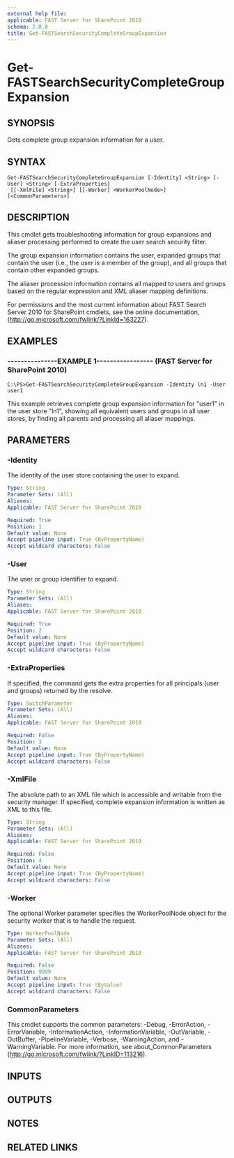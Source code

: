 ```yaml
---
external help file: 
applicable: FAST Server for SharePoint 2010
schema: 2.0.0
title: Get-FASTSearchSecurityCompleteGroupExpansion
---
```


# Get-FASTSearchSecurityCompleteGroupExpansion

## SYNOPSIS
Gets complete group expansion information for a user.

## SYNTAX

```
Get-FASTSearchSecurityCompleteGroupExpansion [-Identity] <String> [-User] <String> [-ExtraProperties]
 [[-XmlFile] <String>] [[-Worker] <WorkerPoolNode>] [<CommonParameters>]
```

## DESCRIPTION
This cmdlet gets troubleshooting information for group expansions and aliaser processing performed to create the user search security filter.

The group expansion information contains the user, expanded groups that contain the user (i.e., the user is a member of the group), and all groups that contain other expanded groups.

The aliaser procession information contains all mapped to users and groups based on the regular expression and XML aliaser mapping definitions.

For permissions and the most current information about FAST Search Server 2010 for SharePoint cmdlets, see the online documentation, (http://go.microsoft.com/fwlink/?LinkId=163227).

## EXAMPLES

### ---------------EXAMPLE 1----------------- (FAST Server for SharePoint 2010)
```
C:\PS>Get-FASTSearchSecurityCompleteGroupExpansion -Identity ln1 -User user1
```

This example retrieves complete group expansion information for "user1" in the user store "ln1", showing all equivalent users and groups in all user stores, by finding all parents and processing all aliaser mappings.

## PARAMETERS

### -Identity
The identity of the user store containing the user to expand.

```yaml
Type: String
Parameter Sets: (All)
Aliases: 
Applicable: FAST Server for SharePoint 2010

Required: True
Position: 1
Default value: None
Accept pipeline input: True (ByPropertyName)
Accept wildcard characters: False
```

### -User
The user or group identifier to expand.

```yaml
Type: String
Parameter Sets: (All)
Aliases: 
Applicable: FAST Server for SharePoint 2010

Required: True
Position: 2
Default value: None
Accept pipeline input: True (ByPropertyName)
Accept wildcard characters: False
```

### -ExtraProperties
If specified, the command gets the extra properties for all principals (user and groups) returned by the resolve.

```yaml
Type: SwitchParameter
Parameter Sets: (All)
Aliases: 
Applicable: FAST Server for SharePoint 2010

Required: False
Position: 3
Default value: None
Accept pipeline input: True (ByPropertyName)
Accept wildcard characters: False
```

### -XmlFile
The absolute path to an XML file which is accessible and writable from the security manager.
If specified, complete expansion information is written as XML to this file.

```yaml
Type: String
Parameter Sets: (All)
Aliases: 
Applicable: FAST Server for SharePoint 2010

Required: False
Position: 4
Default value: None
Accept pipeline input: True (ByPropertyName)
Accept wildcard characters: False
```

### -Worker
The optional Worker parameter specifies the WorkerPoolNode object for the security worker that is to handle the request.

```yaml
Type: WorkerPoolNode
Parameter Sets: (All)
Aliases: 
Applicable: FAST Server for SharePoint 2010

Required: False
Position: 9999
Default value: None
Accept pipeline input: True (ByValue)
Accept wildcard characters: False
```

### CommonParameters
This cmdlet supports the common parameters: -Debug, -ErrorAction, -ErrorVariable, -InformationAction, -InformationVariable, -OutVariable, -OutBuffer, -PipelineVariable, -Verbose, -WarningAction, and -WarningVariable. For more information, see about_CommonParameters (http://go.microsoft.com/fwlink/?LinkID=113216).

## INPUTS

## OUTPUTS

## NOTES

## RELATED LINKS

